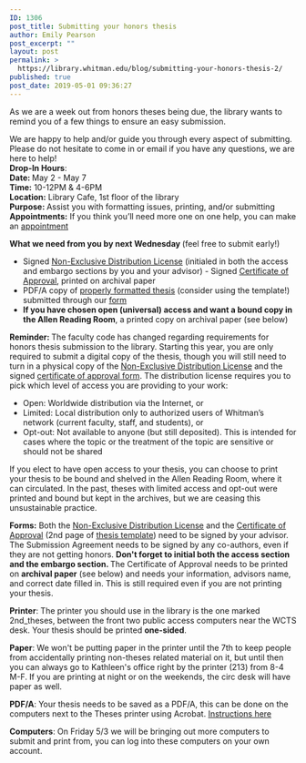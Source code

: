 ```yaml
---
ID: 1306
post_title: Submitting your honors thesis
author: Emily Pearson
post_excerpt: ""
layout: post
permalink: >
  https://library.whitman.edu/blog/submitting-your-honors-thesis-2/
published: true
post_date: 2019-05-01 09:36:27
---
```

<!-- wp:paragraph -->
<p>As we are a week out from honors theses being due, the library wants to remind you of a few things to ensure an easy submission.</p>
<!-- /wp:paragraph -->

<!-- wp:paragraph -->
<p> We are happy to help and/or guide you through every aspect of submitting. Please do not hesitate to come in or email if you have any questions, we are here to help! <br><strong>Drop-In Hours</strong>:<br><strong>Date: </strong>May 2 - May 7<br><strong>Time:</strong> 10-12PM &amp; 4-6PM<br><strong>Location:</strong> Library Cafe, 1st floor of the library<br><strong>Purpose: </strong>Assist you with formatting issues, printing, and/or submitting<br><strong>Appointments:</strong> If you think you’ll need more one on one help, you can make an <a rel="noreferrer noopener" href="https://library.whitman.edu/appointments/" target="_blank">appointment</a></p>
<!-- /wp:paragraph -->

<!-- wp:paragraph -->
<p><strong>What we need from you by next Wednesday </strong>(feel free to submit early!)</p>
<!-- /wp:paragraph -->

<!-- wp:list -->
<ul><li>Signed <a rel="noreferrer noopener" href="http://works.whitman.edu/DistributionLicenseStudent" target="_blank">Non-Exclusive Distribution License</a> (initialed in both the access and embargo sections by you and your advisor) - Signed <a rel="noreferrer noopener" href="http://works.whitman.edu/thesis_certificateofapproval" target="_blank">Certificate of Approval</a>, printed on archival paper </li><li>PDF/A copy of <a rel="noreferrer noopener" href="https://library.whitman.edu/thesis/#formatting" target="_blank">properly formatted thesis</a> (consider using the template!) submitted through our <a rel="noreferrer noopener" href="http://works.whitman.edu/thesissubmission" target="_blank">form</a></li><li><strong>If you have chosen open (universal) access and want a bound copy in the Allen Reading Room</strong>, a printed copy on archival paper (see below)</li></ul>
<!-- /wp:list -->

<!-- wp:paragraph -->
<p><strong>Reminder: </strong>The faculty code has changed regarding requirements for honors thesis submission to the library. Starting this year, you are only required to submit a digital copy of the thesis, though you will still need to turn in a physical copy of the <a rel="noreferrer noopener" href="http://works.whitman.edu/DistributionLicenseStudent" target="_blank">Non-Exclusive Distribution License</a> and the signed <a rel="noreferrer noopener" href="http://works.whitman.edu/thesis_certificateofapproval" target="_blank">certificate of approval form</a>. The distribution license requires you to pick which level of access you are providing to your work:</p>
<!-- /wp:paragraph -->

<!-- wp:list -->
<ul><li>Open: Worldwide distribution via the Internet, or</li><li>Limited: Local distribution only to authorized users of Whitman’s network (current faculty, staff, and students), or</li><li>Opt-out: Not available to anyone (but still deposited). This is intended for cases where the topic or the treatment of the topic are sensitive or should not be shared</li></ul>
<!-- /wp:list -->

<!-- wp:paragraph -->
<p>If you elect to have open access to your thesis, you can choose to print your thesis to be bound and shelved in the Allen Reading Room, where it can circulated. In the past, theses with limited access and opt-out were printed and bound but kept in the archives, but we are ceasing this unsustainable practice.</p>
<!-- /wp:paragraph -->

<!-- wp:paragraph -->
<p><strong>Forms:</strong> Both the <a rel="noreferrer noopener" href="http://works.whitman.edu/DistributionLicenseStudent" target="_blank">Non-Exclusive Distribution License</a> and the <a rel="noreferrer noopener" href="http://works.whitman.edu/thesis_certificateofapproval" target="_blank">Certificate of Approval</a> (2nd page of <a rel="noreferrer noopener" href="http://works.whitman.edu/honorthesistemplate" target="_blank">thesis template</a>) need to be signed by your advisor. The Submission Agreement needs to be signed by any co-authors, even if they are not getting honors. <strong>Don't forget to initial both the access section and the embargo section. </strong>The Certificate of Approval needs to be printed on <strong>archival paper</strong> (see below) and needs your information, advisors name, and correct date filled in. This is still required even if you are not printing your thesis. </p>
<!-- /wp:paragraph -->

<!-- wp:paragraph -->
<p><strong>Printer</strong>: The printer you should use in the library is the one marked 2nd_theses, between the front two public access computers near the WCTS desk. Your thesis should be printed <strong>one-sided</strong>. </p>
<!-- /wp:paragraph -->

<!-- wp:paragraph -->
<p><strong>Paper</strong>: We won't be putting paper in the printer until the 7th to keep people from accidentally printing non-theses related material on it, but until then you can always go to Kathleen's office right by the printer (213) from 8-4 M-F. If you are printing at night or on the weekends, the circ desk will have paper as well.</p>
<!-- /wp:paragraph -->

<!-- wp:paragraph -->
<p><strong>PDF/A</strong>: Your thesis needs to be saved as a PDF/A, this can be done on the computers next to the Theses printer using Acrobat. <a rel="noreferrer noopener" href="https://docs.google.com/document/d/1Ua2FyyybGtpQqKRgThvOPi_tpRwTL0aXnA7NdbHMTEk/edit" target="_blank">Instructions here</a></p>
<!-- /wp:paragraph -->

<!-- wp:paragraph -->
<p><strong>Computers</strong>: On Friday 5/3 we will be bringing out more computers to submit and print from, you can log into these computers on your own account. </p>
<!-- /wp:paragraph -->